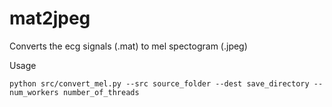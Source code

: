 # mat2jpeg

Converts the ecg signals (.mat) to mel spectogram (.jpeg)

Usage

```
python src/convert_mel.py --src source_folder --dest save_directory --num_workers number_of_threads

```
